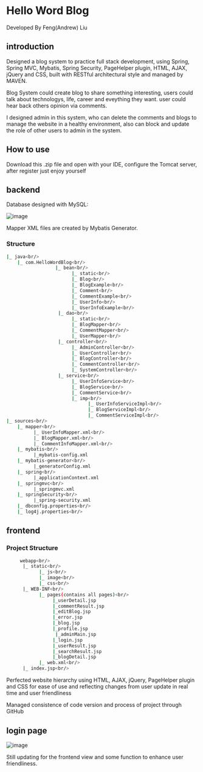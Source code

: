 # Hello Word Blog
Developed By Feng(Andrew) Liu
## introduction 
Designed a blog system to practice full stack development, using Spring, Spring MVC, Mybatis, Spring Security, PageHelper plugin, HTML, AJAX, jQuery and CSS, built with RESTful architectural style and managed by MAVEN.

Blog System could create blog to share something interesting, users could talk about technologys, life, career and eveything they want. user could hear back others opinion via comments.

I designed admin in this system, who can delete the comments and blogs to manage the website in a healthy environment, also can block and update the role of other users to admin in the system.

## How to use

Download this .zip file and open with your IDE, configure the Tomcat server, after register just enjoy yourself
 
## backend
Database designed with MySQL:

![image](https://github.com/fengliu1227/HelloWorldBlog/blob/master/eer.jpg)

Mapper XML files are created by Mybatis Generator.
### Structure
```bash
|_ java<br/>
    |_ com.HelloWordBlog<br/>
                  |_ bean<br/>
                        |_ static<br/>
                        |_ Blog<br/>
                        |_ BlogExample<br/>
                        |_ Comment<br/>
                        |_ CommentExample<br/>
                        |_ UserInfo<br/>
                        |_ UserInfoExample<br/>
                   |_ dao<br/>
                        |_ static<br/>
                        |_ BlogMapper<br/>
                        |_ CommentMapper<br/>
                        |_ UserMapper<br/>
                   |_ controller<br/>
                        |_ AdminController<br/>
                        |_ UserController<br/>
                        |_ BlogController<br/>
                        |_ CommentController<br/>
                        |_ SystemController<br/>
                   |_ service<br/>
                        |_ UserInfoService<br/>
                        |_ BlogService<br/>
                        |_ CommentService<br/>
                        |_ imp<br/>
                              |_ UserInfoServiceImpl<br/>
                              |_ BlogServiceImpl<br/>
                              |_ CommentServiceImpl<br/>
|_ sources<br/>
    |_ mapper<br/>
          |_ UserInfoMapper.xml<br/>
          |_ BlogMapper.xml<br/>
          |_ CommentInfoMapper.xml<br/>
    |_ mybatis<br/>
          |_mybatis-config.xml
    |_ mybatis-generator<br/>
          |_generatorConfig.xml
    |_ spring<br/>
          |_applicationContext.xml
    |_ springmvc<br/>
          |_springmvc.xml
    |_ springSecurity<br/>
          |_spring-security.xml
    |_ dbconfig.properties<br/>
    |_ log4j.properties<br/>
```

## frontend
### Project Structure
```bash
     webapp<br/>
      |_ static<br/>
            |_ js<br/>
            |_ image<br/>
            |_ css<br/>
      |_ WEB-INF<br/>
            |_ pages(contains all pages)<br/>
                 |_userDetail.jsp
                 |_commentResult.jsp
                 |_editBlog.jsp
                 |_error.jsp
                 |_blog.jsp
                 |_profile.jsp
                  |_adminMain.jsp
                 |_login.jsp
                 |_userResult.jsp
                 |_searchResult.jsp
                 |_blogDetail.jsp
            |_ web.xml<br/>
      |_ index.jsp<br/>
```

Perfected website hierarchy using HTML, AJAX, jQuery, PageHelper plugin and CSS for ease of use and reflecting changes from user update in real time and user friendliness

Managed consistence of code version and process of project through GitHub

## login page
![image](https://github.com/fengliu1227/HelloWorldBlog/blob/master/login.jpg)


Still updating for the frontend view and some function to enhance user friendliness.
